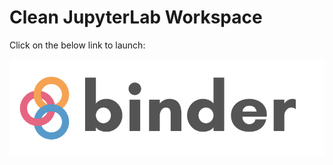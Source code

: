 # Clean JupyterLab Workspace

Click on the below link to launch: 

[![Binder](binder-logo.svg)](https://mybinder.org/v2/gh/beginnerSC/sandbox-stable/master?urlpath=lab)
